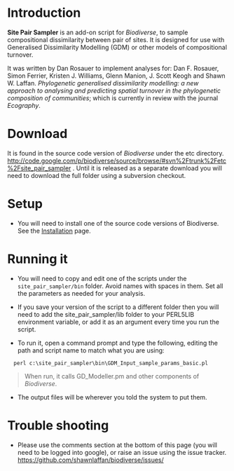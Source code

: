 # Introduction #

**Site Pair Sampler** is an add-on script for _Biodiverse_, to sample compositional dissimilarity between pair of sites.  It is designed for use with Generalised Dissimilarity Modelling (GDM) or other models of compositional turnover.

It was written by Dan Rosauer to implement analyses for:
Dan F. Rosauer, Simon Ferrier, Kristen J. Williams, Glenn Manion, J. Scott Keogh and Shawn W. Laffan. _Phylogenetic generalised dissimilarity modelling: a new approach to analysing and predicting spatial turnover in the phylogenetic composition of communities_; which is currently in review with the journal _Ecography_.

# Download #
It is found in the source code version of _Biodiverse_ under the etc directory.
http://code.google.com/p/biodiverse/source/browse/#svn%2Ftrunk%2Fetc%2Fsite_pair_sampler .  Until it is released as a separate download you will need to download the full folder using a subversion checkout.

# Setup #

  * You will need to install one of the source code versions of Biodiverse.  See the [Installation](Installation.md) page.

# Running it #

  * You will need to copy and edit one of the scripts under the `site_pair_sampler/bin` folder.  Avoid names with spaces in them.  Set all the parameters as needed for your analysis.

  * If you save your version of the script to a different folder then you will need to add the site_pair_sampler/lib folder to your PERL5LIB environment variable, or add it as an argument every time you run the script.

  * To run it, open a command prompt and type the following, editing the path and script name to match what you are using:

```
  perl c:\site_pair_sampler\bin\GDM_Input_sample_params_basic.pl
```

> When run, it calls GD_Modeller.pm and other components of _Biodiverse_.

  * The output files will be wherever you told the system to put them.

# Trouble shooting #

  * Please use the comments section at the bottom of this page (you will need to be logged into google), or raise an issue using the issue tracker.  https://github.com/shawnlaffan/biodiverse/issues/